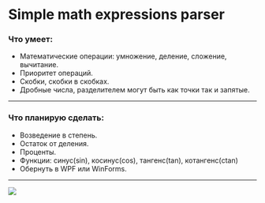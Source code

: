 # Simple math expressions parser
### Что умеет:

- Математические операции: умножение, деление, сложение, вычитание.
- Приоритет операций. 
- Скобки, скобки в скобках.
- Дробные числа, разделителем могут быть как точки так и запятые.
________
### Что планирую сделать:
- Возведение в степень.
- Остаток от деления.
- Проценты.
- Функции: синус(sin), косинус(cos), тангенс(tan), котангенс(ctan)
- Обернуть в WPF или WinForms.

_______
![](https://i.imgur.com/qC3xqR2.jpeg)

